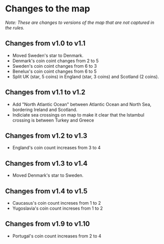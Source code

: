 # Changes to the map

*Note: These are changes to versions of the map that are not captured in the rules.*

## Changes from v1.0 to v1.1

* Moved Sweden's star to Denmark.
* Denmark's coin coint changes from 2 to 5
* Sweden's coin coint changes from 6 to 3
* Benelux's coin coint changes from 6 to 5
* Split UK (star, 5 coins) in England (star, 3 coins) and Scotland (2 coins).

## Changes from v1.1 to v1.2

* Add "North Atlantic Ocean" between Atlantic Ocean and North Sea, bordering Ireland and Scotland.
* Indiciate sea crossings on map to make it clear that the Istambul crossing is between Turkey and
  Greece

## Changes from v1.2 to v1.3

* England's coin count increases from 3 to 4

## Changes from v1.3 to v1.4

* Moved Denmark's star to Sweden.

## Changes from v1.4 to v1.5

* Caucasus's coin count increses from 1 to 2
* Yugoslavia's coin count increses from 1 to 2

## Changes from v1.9 to v1.10

* Portugal's coin count increases from 2 to 4

